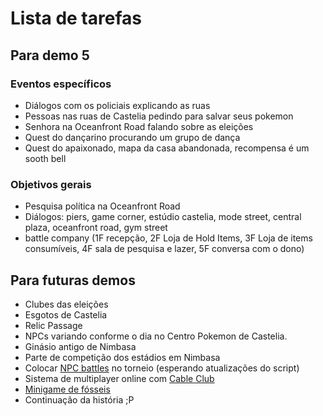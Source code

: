 # Lista de tarefas

## Para demo 5

### Eventos específicos

* Diálogos com os policiais explicando as ruas
* Pessoas nas ruas de Castelia pedindo para salvar seus pokemon
* Senhora na Oceanfront Road falando sobre as eleições
* Quest do dançarino procurando um grupo de dança
* Quest do apaixonado, mapa da casa abandonada, recompensa é um sooth bell

### Objetivos gerais

* Pesquisa política na Oceanfront Road
* Diálogos: piers, game corner, estúdio castelia, mode street, central plaza, oceanfront road, gym street
* battle company (1F recepção, 2F Loja de Hold Items, 3F Loja de items consumíveis, 4F sala de pesquisa e lazer, 5F conversa com o dono)

## Para futuras demos

* Clubes das eleições
* Esgotos de Castelia
* Relic Passage
* NPCs variando conforme o dia no Centro Pokemon de Castelia.
* Ginásio antigo de Nimbasa
* Parte de competição dos estádios em Nimbasa
* Colocar [NPC battles](https://reliccastle.com/resources/321/) no torneio (esperando atualizações do script)
* Sistema de multiplayer online com [Cable Club](https://reliccastle.com/resources/640/)
* [Minigame de fósseis](https://essentialsdocs.fandom.com/wiki/Mining_mini-game)
* Continuação da história ;P
